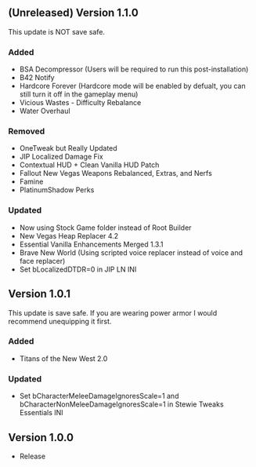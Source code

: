 ## (Unreleased) Version 1.1.0
This update is NOT save safe.
### Added
- BSA Decompressor (Users will be required to run this post-installation)
- B42 Notify
- Hardcore Forever (Hardcore mode will be enabled by defualt, you can still turn it off in the gameplay menu)
- Vicious Wastes - Difficulty Rebalance
- Water Overhaul
### Removed
- OneTweak but Really Updated 
- JIP Localized Damage Fix 
- Contextual HUD + Clean Vanilla HUD Patch
- Fallout New Vegas Weapons Rebalanced, Extras, and Nerfs
- Famine
- PlatinumShadow Perks
### Updated
- Now using Stock Game folder instead of Root Builder
- New Vegas Heap Replacer 4.2
- Essential Vanilla Enhancements Merged 1.3.1
- Brave New World (Using scripted voice replacer instead of voice and face replacer)
- Set bLocalizedDTDR=0 in JIP LN INI

## Version 1.0.1
This update is save safe. If you are wearing power armor I would recommend unequipping it first.
### Added
- Titans of the New West 2.0
### Updated
- Set bCharacterMeleeDamageIgnoresScale=1 and bCharacterNonMeleeDamageIgnoresScale=1 in Stewie Tweaks Essentials INI

## Version 1.0.0
- Release
